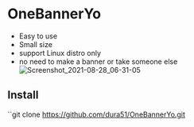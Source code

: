 # OneBannerYo
* Easy to use
* Small size
* support Linux distro only
* no need to make a banner or take someone else 
![Screenshot_2021-08-28_06-31-05](https://user-images.githubusercontent.com/83475148/131215080-85968c60-746c-4757-9f16-815aa2d2307e.png)

## Install 
``git clone https://github.com/dura51/OneBannerYo.git
